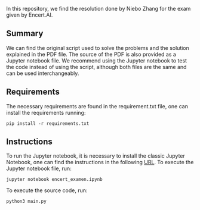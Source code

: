 In this repository, we find the resolution done by Niebo Zhang for the exam given by Encert.AI.

## Summary

We can find the original script used to solve the problems and the solution explained in the PDF file. The source of the PDF is also provided as a Jupyter notebook file.
We recommend using the Jupyter notebook to test the code instead of using the script, although both files are the same and can be used interchangeably.

## Requirements

The necessary requirements are found in the requirement.txt file, one can install the requirements running:

```console
pip install -r requirements.txt
```

## Instructions

To run the Jupyter notebook, it is necessary to install the classic Jupyter Notebook, one can find the instructions in the following [URL](https://jupyter.org/install). To execute the Jupyter notebook file, run:

```console
jupyter notebook encert_examen.ipynb
```

To execute the source code, run:

```
python3 main.py
```
